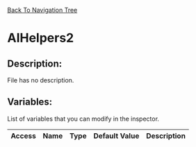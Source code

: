[Back To Navigation Tree](https://wesleywh.github.io/GameDevRepo/docs/navigation.html)
# AIHelpers2

## Description:
File has no description.

## Variables:
List of variables that you can modify in the inspector.

|Access|Name|Type|Default Value|Description|
|---|---|---|---|---|
